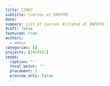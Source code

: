 ```yaml
---
title: CIMAT
subtitle: Courses at INFOTEC
date: 
summary: List of courses dictated at INFOTEC
draft: false
featured: true
authors:
  - admin
categories: []
projects: [INFOTEC]
image:
  caption: ""
  focal_point: ""
  placement: 2
  preview_only: false
---
```


